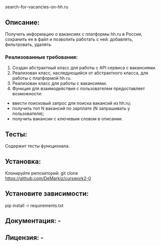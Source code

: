 # 
search-for-vacancies-on-hh.ru

## Описание: 
Получить информацию о вакансиях с платформы hh.ru в России, 
сохранить ее в файл и позволить работать с ней: добавлять, фильтровать, удалять.
### Реализованные требования: 
1. Создан абстрактный класс для работы с API сервиса с вакансиями. 
2. Реализован класс, наследующийся от абстрактного класса, для работы с 
платформой hh.ru. 
3. Реализован класс для работы с вакансиями. 
4. Функция для взаимодействия с пользователем предоставляет возможности:
- ввести поисковый запрос для поиска вакансий из hh.ru;
- получить топ N вакансий по зарплате (N запрашивать у пользователя);
- получить вакансии с ключевым словом в описании.
## Тесты: 
Содержит тесты функционала.
## Установка:
Клонируйте репозиторий: git clone https://github.com/DeMarkiz/curswork2-0
## Установите зависимости:
pip install -r requirements.txt
## Документация: - 
## Лицензия: - 
